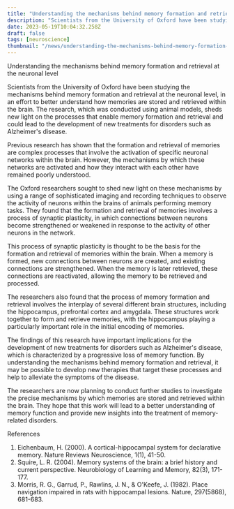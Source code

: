 ```yaml
---
title: "Understanding the mechanisms behind memory formation and retrieval at the neuronal level"
description: "Scientists from the University of Oxford have been studying the mechanisms behind memory formation and retrieval at the neuronal level, in an effort to better understand how memories are stored and retrieved within the brain."
date: 2023-05-19T10:04:32.258Z
draft: false
tags: [neuroscience]
thumbnail: "/news/understanding-the-mechanisms-behind-memory-formation-and-retrieval-at-the-neuronal-level/thumb.png"
---
```


Understanding the mechanisms behind memory formation and retrieval at the neuronal level

Scientists from the University of Oxford have been studying the mechanisms behind memory formation and retrieval at the neuronal level, in an effort to better understand how memories are stored and retrieved within the brain. The research, which was conducted using animal models, sheds new light on the processes that enable memory formation and retrieval and could lead to the development of new treatments for disorders such as Alzheimer's disease.

Previous research has shown that the formation and retrieval of memories are complex processes that involve the activation of specific neuronal networks within the brain. However, the mechanisms by which these networks are activated and how they interact with each other have remained poorly understood.

The Oxford researchers sought to shed new light on these mechanisms by using a range of sophisticated imaging and recording techniques to observe the activity of neurons within the brains of animals performing memory tasks. They found that the formation and retrieval of memories involves a process of synaptic plasticity, in which connections between neurons become strengthened or weakened in response to the activity of other neurons in the network.

This process of synaptic plasticity is thought to be the basis for the formation and retrieval of memories within the brain. When a memory is formed, new connections between neurons are created, and existing connections are strengthened. When the memory is later retrieved, these connections are reactivated, allowing the memory to be retrieved and processed.

The researchers also found that the process of memory formation and retrieval involves the interplay of several different brain structures, including the hippocampus, prefrontal cortex and amygdala. These structures work together to form and retrieve memories, with the hippocampus playing a particularly important role in the initial encoding of memories.

The findings of this research have important implications for the development of new treatments for disorders such as Alzheimer's disease, which is characterized by a progressive loss of memory function. By understanding the mechanisms behind memory formation and retrieval, it may be possible to develop new therapies that target these processes and help to alleviate the symptoms of the disease.

The researchers are now planning to conduct further studies to investigate the precise mechanisms by which memories are stored and retrieved within the brain. They hope that this work will lead to a better understanding of memory function and provide new insights into the treatment of memory-related disorders.

References
1. Eichenbaum, H. (2000). A cortical-hippocampal system for declarative memory. Nature Reviews Neuroscience, 1(1), 41-50.
2. Squire, L. R. (2004). Memory systems of the brain: a brief history and current perspective. Neurobiology of Learning and Memory, 82(3), 171-177.
3. Morris, R. G., Garrud, P., Rawlins, J. N., & O'Keefe, J. (1982). Place navigation impaired in rats with hippocampal lesions. Nature, 297(5868), 681-683.